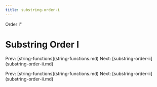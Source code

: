 ```yaml
---
title: substring-order-i
---
```


Order I\"

# Substring Order I

Prev: \[string-functions](string-functions.md)
Next:
\[substring-order-ii](substring-order-ii.md)

Prev: \[string-functions](string-functions.md)
Next:
\[substring-order-ii](substring-order-ii.md)
